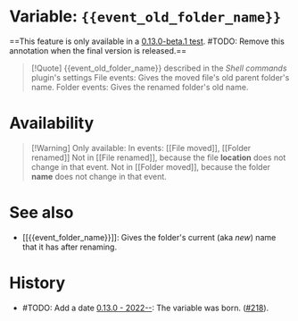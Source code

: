 # Variable: `{{event_old_folder_name}}`
==This feature is only available in a [0.13.0-beta.1 test](https://github.com/Taitava/obsidian-shellcommands/discussions/228). #TODO: Remove this annotation when the final version is released.== 
> [!Quote] {{event_old_folder_name}} described in the *Shell commands* plugin's settings
> File events: Gives the moved file's old parent folder's name.
> Folder events: Gives the renamed folder's old name.

# Availability
> [!Warning] Only available:
> In events: [[File moved]], [[Folder renamed]]
> Not in [[File renamed]], because the file **location** does not change in that event.
> Not in [[Folder moved]], because the folder **name** does not change in that event.

# See also
- [[{{event_folder_name}}]]: Gives the folder's current (aka *new*) name that it has after renaming.

# History
- #TODO: Add a date [0.13.0 - 2022--](https://github.com/Taitava/obsidian-shellcommands/blob/main/CHANGELOG.md#00---2022--): The variable was born. ([#218](https://github.com/Taitava/obsidian-shellcommands/issues/218)).